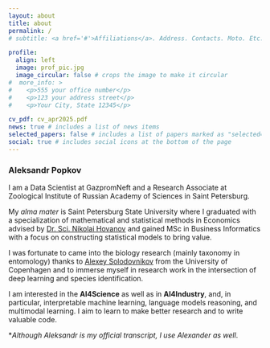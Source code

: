 ```yaml
---
layout: about
title: about
permalink: /
# subtitle: <a href='#'>Affiliations</a>. Address. Contacts. Moto. Etc.

profile:
  align: left
  image: prof_pic.jpg
  image_circular: false # crops the image to make it circular
#  more_info: >
#    <p>555 your office number</p>
#    <p>123 your address street</p>
#    <p>Your City, State 12345</p>

cv_pdf: cv_apr2025.pdf
news: true # includes a list of news items
selected_papers: false # includes a list of papers marked as "selected={true}"
social: true # includes social icons at the bottom of the page
---
```



### Aleksandr Popkov 

I am a Data Scientist at GazpromNeft and a Research Associate at 
Zoological Institute of Russian Academy of Sciences in  Saint Petersburg. 


My _alma mater_ is Saint Petersburg State University where I graduated with a specialization of mathematical and statistical methods in Economics advised by [Dr. Sci. Nikolai Hovanov](https://www.researchgate.net/profile/Nikolai-Hovanov) and gained 
MSc in Business Informatics with a focus on constructing statistical models to bring value. 

I was fortunate to came into the biology research (mainly taxonomy in entomology) thanks to [Alexey Solodovnikov](https://www.researchgate.net/profile/Alexey-Solodovnikov) from the University of Copenhagen and to immerse myself 
in research work in the intersection of deep learning and species identification. 

I am interested in the **AI4Science** as well as in **AI4Industry**, and, in particular,
interpretable machine learning, language models reasoning, and multimodal learning.  I aim to learn to make better research and to write valuable code.


*_Although Aleksandr is my official transcript, I use Alexander as well_.



[//]: # (# &#40;Write your biography here. Tell the world about yourself. Link to your favorite [subreddit]&#40;http://reddit.com&#41;. You can put a picture in, too. The code is already in, just name your picture `prof_pic.jpg` and put it in the `img/` folder.&#41;)

[//]: # (# &#40;Put your address / P.O. box / other info right below your picture. You can also disable any of these elements by editing `profile` property of the YAML header of your `_pages/about.md`. Edit `_bibliography/papers.bib` and Jekyll will render your [publications page]&#40;/al-folio/publications/&#41; automatically.&#41;)

[//]: # (# &#40;Link to your social media connections, too. This theme is set up to use [Font Awesome icons]&#40;https://fontawesome.com/&#41; and [Academicons]&#40;https://jpswalsh.github.io/academicons/&#41;, like the ones below. Add your Facebook, Twitter, LinkedIn, Google Scholar, or just disable all of them.&#41;)
